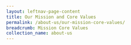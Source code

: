 ```yaml
---
layout: leftnav-page-content
title: Our Mission and Core Values
permalink: /about-us/our-mission-core-values/
breadcrumb: Mission Core Values
collection_name: about-us
---
```

